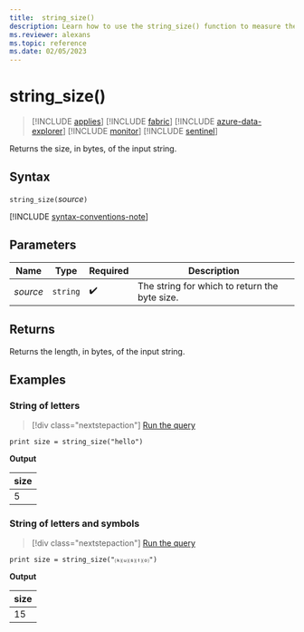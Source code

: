 ```yaml
---
title:  string_size()
description: Learn how to use the string_size() function to measure the size of the input string.
ms.reviewer: alexans
ms.topic: reference
ms.date: 02/05/2023
---
```

# string_size()

> [!INCLUDE [applies](../includes/applies-to-version/applies.md)] [!INCLUDE [fabric](../includes/applies-to-version/fabric.md)] [!INCLUDE [azure-data-explorer](../includes/applies-to-version/azure-data-explorer.md)] [!INCLUDE [monitor](../includes/applies-to-version/monitor.md)] [!INCLUDE [sentinel](../includes/applies-to-version/sentinel.md)]

Returns the size, in bytes, of the input string.

## Syntax

`string_size(`*source*`)`

[!INCLUDE [syntax-conventions-note](../includes/syntax-conventions-note.md)]

## Parameters

| Name | Type | Required | Description |
|--|--|--|--|
| *source* | `string` |  :heavy_check_mark: | The string for which to return the byte size.|

## Returns

Returns the length, in bytes, of the input string.

## Examples

### String of letters

> [!div class="nextstepaction"]
> <a href="https://dataexplorer.azure.com/clusters/help/databases/Samples?query=H4sIAAAAAAAAAysoyswrUSjOrEpVsFUoLgHy0uNBPA2ljNScnHwlTQB9vNZzIQAAAA==" target="_blank">Run the query</a>

```kusto
print size = string_size("hello")
```

**Output**

|size|
|---|
|5|

### String of letters and symbols

> [!div class="nextstepaction"]
> <a href="https://dataexplorer.azure.com/clusters/help/databases/Samples?query=H4sIAAAAAAAAAysoyswrUSjOrEpVsFUoLgHy0uNBPA2lR5OWPZq04dGkdY8mrX80aZWSJgDJzHqdKwAAAA==" target="_blank">Run the query</a>

```kusto
print size = string_size("⒦⒰⒮⒯⒪")
```

**Output**

|size|
|---|
|15|
